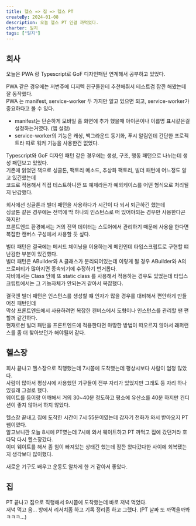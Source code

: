 ```yaml
---
title: 헬스 => 집 => 헬스 PT
createBy: 2024-01-08
description: 오늘 헬스 PT 인걸 까먹었다.
charter: 일지
tags: ["일지"]
---
```


## 회사

오늘은 PWA 랑 Typescript로 GoF 디자인패턴 연계해서 공부하고 있었다.

PWA 같은 경우에는 저번주에 디지텍 친구들한테 추천해줘서 테스트겸 잠깐 해봤는데 잘 동작했다.  
PWA 는 manifest, service-worker 두 가지만 알고 있으면 되고, service-worker가 중요하다고 볼 수 있다.

- manifest는 단순하게 모바일 홈 화면에 추가 했을때 아이콘이나 이름명 표시같은걸 설정하는거였다. (앱 설정)
- service-worker의 기능은 캐싱, 백그라운드 동기화, 푸시 알림인데 간단한 프로젝트라 따로 워커 기능을 사용한건 없었다.

Typescript와 GoF 디자인 패턴 같은 경우에는 생성, 구조, 행동 패턴으로 나뉘는데 생성 패턴보고 있었다.  
기존에 읽었던 책으로 싱클톤, 팩토리 메소드, 추상화 팩토리, 빌더 패턴에 어느정도 알고 있긴했는데  
코드로 적용해서 직접 테스트하니깐 또 예제라든가 예외케이스를 어떤 형식으로 처리될지 난감했다.

회사에선 싱글톤과 빌더 패턴을 사용하다가 시간이 다 되서 퇴근하긴 했는데  
싱글톤 같은 경우에는 전역에 딱 하나의 인스턴스로 떠 있어야되는 경우만 사용한다곤 하지만  
프론트엔드 환경에서는 거의 전역 데이터는 스토어에서 관리하기 때문에 사용을 한다면 복잡한 캔버스 구성에서 사용할 듯 싶다.

빌더 패턴은 결국에는 메서드 체이닝을 이용하는게 메인인데 타입스크립트로 구현할 떄 난감한 부분이 있긴했다.  
빌더 패턴은 ABuilder와 A 클래스가 분리되어있는데 이렇게 될 경우 ABuilder와 A의 프로퍼티가 많아지면 종속되기에 수정하기 번거롭다.  
자바에서는 Class 안에 또 static class 를 사용해서 적용하는 경우도 있었는데 타입스크립트에서는 그 기능자체가 안되는거 같아서 복잡했다.

결국엔 빌더 패턴은 인스턴스를 생성할 떄 인자가 많을 경우를 대비해서 편안하게 만들어진 패턴인데  
막상 프론트엔드에서 사용하려면 복잡한 캔버스에서 도형이나 인스턴스를 관리할 땐 편할꺼 같긴하다.  
현재로썬 빌더 패턴을 프론트엔드에 적용한다면 마땅한 방법이 떠오르지 않아서 래퍼런스를 좀 더 찾아보던가 해야될꺼 같다.

## 헬스장

회사 끝나고 헬스장으로 직행했는데 7시쯤에 도착했는데 평상시보다 사람이 엄청 많았다.  
사람이 많아서 평상시에 사용했던 기구들이 전부 자리가 있었지만 그래도 등 자리 하나 있길래 그걸로 했다.  
웨이트를 등이랑 어깨해서 거의 30~40분 정도하고 평소에 유산소를 40분 하지만 컨디션이 좋지 않아서 하지 않았다.

헬스장 끝내고 집에 도착한 시간이 7시 55분이였는데 갑자기 전화가 와서 받아오지 PT쌤이였다.  
알고보니깐 오늘 8시에 PT였는데 7시에 와서 웨이트하고 PT 까먹고 집에 갔던거라 호다닥 다시 헬스장갔다.  
이미 웨이트를 해서 좀 힘이 빠져있는 상태긴 했는데 잠깐 왔다갔다한 사이에 회복됐는지 생각보다 많이했다.

새로운 기구도 배우고 운동도 알차게 한 거 같아서 좋았다.

## 집

PT 끝나고 집으로 직행해서 9시쯤에 도착했는데 바로 저녁 먹었다.  
저녁 먹고 음... 방에서 리서치좀 하고 기록 정리좀 하고 그랬다. (PT 날짜 또 까먹을까봐 ㅋㅋㅋ...)
